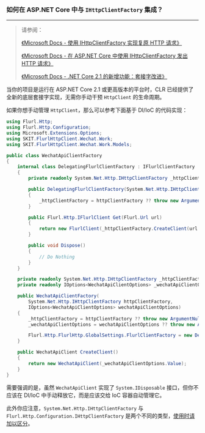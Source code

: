﻿### 如何在 ASP.NET Core 中与 `IHttpClientFactory` 集成？

---

> 请参阅：
>
> [《Microsoft Docs - 使用 IHttpClientFactory 实现复原 HTTP 请求》](https://docs.microsoft.com/zh-cn/dotnet/architecture/microservices/implement-resilient-applications/use-httpclientfactory-to-implement-resilient-http-requests)
>
> [《Microsoft Docs - 在 ASP.NET Core 中使用 IHttpClientFactory 发出 HTTP 请求》](https://docs.microsoft.com/zh-cn/aspnet/core/fundamentals/http-requests#httpclient-and-lifetime-management)
>
> [《Microsoft Docs - .NET Core 2.1 的新增功能：套接字改进》](https://docs.microsoft.com/zh-CN/dotnet/core/whats-new/dotnet-core-2-1#sockets-improvements)

当你的项目是运行在 ASP.NET Core 2.1 或更高版本的平台时，CLR 已经提供了全新的底层套接字实现，无需你手动干预 `HttpClient` 的生命周期。

如果你想手动管理 `HttpClient`，那么可以参考下面基于 DI/IoC 的代码实现：

```csharp
using Flurl.Http;
using Flurl.Http.Configuration;
using Microsoft.Extensions.Options;
using SKIT.FlurlHttpClient.Wechat.Work;
using SKIT.FlurlHttpClient.Wechat.Work.Models;

public class WechatApiClientFactory
{
    internal class DelegatingFlurlClientFactory : IFlurlClientFactory
    {
        private readonly System.Net.Http.IHttpClientFactory _httpClientFactory;

        public DelegatingFlurlClientFactory(System.Net.Http.IHttpClientFactory httpClientFactory)
        {
            _httpClientFactory = httpClientFactory ?? throw new ArgumentNullException(nameof(httpClientFactory));
        }

        public Flurl.Http.IFlurlClient Get(Flurl.Url url)
        {
            return new FlurlClient(_httpClientFactory.CreateClient(url.ToUri()));
        }

        public void Dispose()
        {
            // Do Nothing
        }
    }

    private readonly System.Net.Http.IHttpClientFactory _httpClientFactory;
    private readonly IOptions<WechatApiClientOptions> _wechatApiClientOptions;

    public WechatApiClientFactory(
        System.Net.Http.IHttpClientFactory httpClientFactory,
        IOptions<WechatApiClientOptions> wechatApiClientOptions)
    {
        _httpClientFactory = httpClientFactory ?? throw new ArgumentNullException(nameof(httpClientFactory));
        _wechatApiClientOptions = wechatApiClientOptions ?? throw new ArgumentNullException(nameof(wechatApiClientOptions));

        Flurl.Http.FlurlHttp.GlobalSettings.FlurlClientFactory = new DelegatingFlurlClientFactory(_httpClientFactory);
    }

    public WechatApiClient CreateClient()
    {
        return new WechatApiClient(_wechatApiClientOptions.Value);
    }
}
```

需要强调的是，虽然 `WechatApiClient` 实现了 `System.IDisposable` 接口，但你不应该在 DI/IoC 中手动释放它，而是应该交给 IoC 容器自动管理它。

此外你应注意，`System.Net.Http.IHttpClientFactory` 与 `Flurl.Http.Configuration.IHttpClientFactory` 是两个不同的类型，[使用时请加以区分](https://flurl.dev/docs/configuration/#httpclientfactory)。

